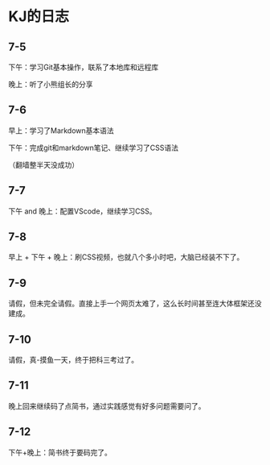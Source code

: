 # KJ的日志
7-5
---
下午：学习Git基本操作，联系了本地库和远程库

晚上：听了小熊组长的分享

## 7-6

早上：学习了Markdown基本语法

下午：完成git和markdown笔记、继续学习了CSS语法

（翻墙整半天没成功）

 ## 7-7

下午 and 晚上：配置VScode，继续学习CSS。

## 7-8

早上 + 下午 + 晚上：刷CSS视频，也就八个多小时吧，大脑已经装不下了。

## 7-9

请假，但未完全请假。直接上手一个网页太难了，这么长时间甚至连大体框架还没建成。

## 7-10

请假，真-摸鱼一天，终于把科三考过了。

## 7-11

晚上回来继续码了点简书，通过实践感觉有好多问题需要问了。

## 7-12

下午+晚上：简书终于要码完了。
